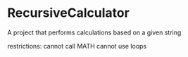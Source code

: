 # RecursiveCalculator

A project that performs calculations based on a given string 

restrictions:
  cannot call MATH 
  cannot use loops
